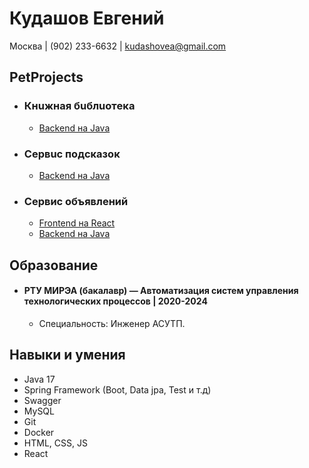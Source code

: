# Кудашов Евгений

Москва | (902) 233-6632 | kudashovea@gmail.com 

## PetProjects

* ### Кнuжная бuблuoтeкa 
    * [Backend на Java](https://github.com/stampede147/elibrary)
* ### Сeрвuc пoдcкaзoк 
    * [Backend на Java](https://github.com/stampede147/suggest-service)
* ### Сервис объявлений 
    * [Frontend на React](https://github.com/stampede147/advertisement-service-frontend)
    * [Backend на Java](https://github.com/stampede147/advertisement-service-backend)

## Образование

* #### РТУ МИРЭА	(бакалавр) —  Автоматизация систем управления технологических процессов | 2020-2024
    * Специальность: Инженер АСУТП.

## Навыки и умения

* Java 17
* Spring Framework (Boot, Data jpa, Test и т.д)
* Swagger
* MySQL
* Git
* Docker
* HTML, CSS, JS
* React
